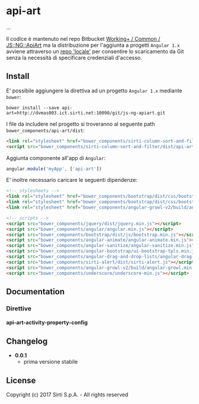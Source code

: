 # api-art

...

Il codice è mantenuto nel repo Bitbucket [Working+ / Common / JS::NG::ApiArt](https://bitbucket.org/SirtiWPL/js-ng-apiart.git)
ma la distribuzione per l'aggiunta a progetti `Angular 1.x` avviene attraverso
un [repo 'locale'](http://dvmas003.ict.sirti.net:10090/git/js-ng-apiart.git) per
consentire lo scaricamento da Git senza la necessità di specificare credenziali d'accesso.

## Install

E' possibile aggiungere la direttiva ad un progetto `Angular 1.x` mediante `bower`:

```shell
bower install --save api-art=http://dvmas003.ict.sirti.net:10090/git/js-ng-apiart.git
```

I file da includere nel progetto si troveranno al seguente path `bower_components/api-art/dist`:

```html
<link rel="stylesheet" href="bower_components/sirti-column-sort-and-filter/dist/api-art.css">
<script src="bower_components/sirti-column-sort-and-filter/dist/api-art.js"></script>
```

Aggiunta componente all'app di `Angular`:

```javascript
angular.module('myApp', ['api-art'])
```

E' inoltre necessario caricare le seguenti dipendenze:

```html
<!-- stylesheets -->
<link rel="stylesheet" href="bower_components/bootstrap/dist/css/bootstrap.min.css">
<link rel="stylesheet" href="bower_components/bootstrap/dist/css/bootstrap-theme.min.css">
<link rel="stylesheet" href="bower_components/angular-growl-v2/build/angular-growl.min.css">

<!-- scripts -->
<script src="bower_components/jquery/dist/jquery.min.js"></script>
<script src="bower_components/angular/angular.min.js"></script>
<script src="bower_components/bootstrap/dist/js/bootstrap.min.js"></script>
<script src="bower_components/angular-animate/angular-animate.min.js"></script>
<script src="bower_components/angular-sanitize/angular-sanitize.min.js"></script>
<script src="bower_components/angular-bootstrap/ui-bootstrap-tpls.min.js"></script>
<script src="bower_components/angular-drag-and-drop-lists/angular-drag-and-drop-lists.min.js"></script>
<script src="bower_components/sirti-alert/dist/sirti-alert.js"></script>
<script src="bower_components/angular-growl-v2/build/angular-growl.min.js"></script>
<script src="bower_components/underscore/underscore-min.js"></script>
```

## Documentation

### Direttive

#### api-art-activity-property-config

## Changelog

* **0.0.1**
    * prima versione stabile

## License

Copyright (c) 2017 Sirti S.p.A. - All rights reserved
